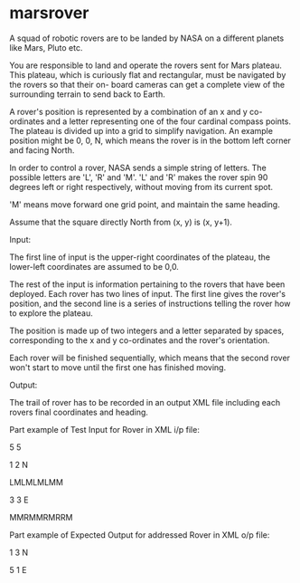 # marsrover
A squad of robotic rovers are to be landed by NASA on a different planets like Mars, Pluto etc.

 

You are responsible to land and operate the rovers sent for Mars plateau. This plateau, which is curiously flat and rectangular, must be navigated by the rovers so that their on- board cameras can get a complete view of the surrounding terrain to send back to Earth.

 

A rover's position is represented by a combination of an x and y co-ordinates and a letter representing one of the four cardinal compass points. The plateau is divided up into a grid to simplify navigation. An example position might be 0, 0, N, which means the rover is in the bottom left corner and facing North.

 

In order to control a rover, NASA sends a simple string of letters. The possible letters are 'L', 'R' and 'M'. 'L' and 'R' makes the rover spin 90 degrees left or right respectively, without moving from its current spot.

'M' means move forward one grid point, and maintain the same heading.

Assume that the square directly North from (x, y) is (x, y+1).

 

Input:

The first line of input is the upper-right coordinates of the plateau, the lower-left coordinates are assumed to be 0,0.

The rest of the input is information pertaining to the rovers that have been deployed. Each rover has two lines of input. The first line gives the rover's position, and the second line is a series of instructions telling the rover how to explore the plateau.

The position is made up of two integers and a letter separated by spaces, corresponding to the x and y co-ordinates and the rover's orientation.

Each rover will be finished sequentially, which means that the second rover won't start to move until the first one has finished moving.

 

Output:

The trail of rover has to be recorded in an output XML file including each rovers final coordinates and heading.

 

Part example of Test Input for Rover in XML i/p file:

5 5

1 2 N

LMLMLMLMM

3 3 E

MMRMMRMRRM

 

Part example of Expected Output for addressed Rover in XML o/p file:

1 3 N

5 1 E
